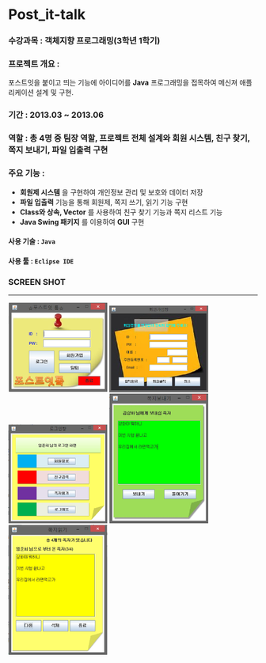 # Post_it-talk

### 수강과목 : 객체지향 프로그래밍(3학년 1학기)

### 프로젝트 개요 :  
포스트잇을 붙이고 띄는 기능에 아이디어를 **Java** 프로그래밍을 접목하여 메신져 애플리케이션 설계 및 구현.

### 기간 : 2013.03 ~ 2013.06

### 역할 : 총 4명 중 **팀장** 역할, 프로젝트 전체 설계와 회원 시스템, 친구 찾기, 쪽지 보내기, 파일 입출력 구현

### 주요 기능 :
- **회원제 시스템** 을 구현하여 개인정보 관리 및 보호와 데이터 저장
- **파일 입출력** 기능을 통해 회원제, 쪽지 쓰기, 읽기 기능 구현
- **Class와 상속, Vector** 를 사용하여 친구 찾기 기능과 쪽지 리스트 기능
- **Java Swing 패키지** 를 이용하여 **GUI** 구현

#### **사용 기술** : `Java`

#### **사용 툴** : `Eclipse IDE`

### SCREEN SHOT
-------

<img src="img/screen_shot_1.png" width="200px"> <img src="img/screen_shot_2.png" width="200px"> <img src="img/screen_shot_3.png" width="200px"> <img src="img/screen_shot_4.png" width="200px"> <img src="img/screen_shot_5.png" width="200px"> 